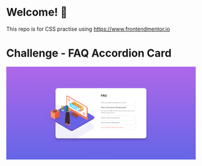 # Welcome! 👋

This repo is for CSS practise using https://www.frontendmentor.io


# Challenge - FAQ Accordion Card

![My results for the FAQ Accordion Card coding challenge](faq-accordion-card-main.png)